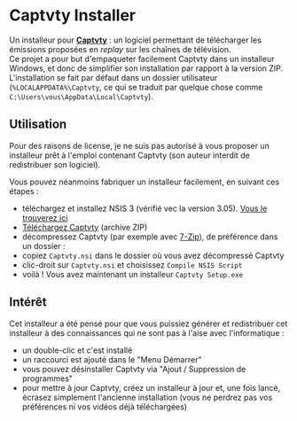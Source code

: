 # Captvty Installer

Un installeur pour [**Captvty**](http://captvty.fr) : un logiciel permettant de télécharger les émissions proposées en _replay_ sur les chaînes de télévision.  
Ce projet a pour but d'empaqueter facilement Captvty dans un installeur Windows, et donc de simplifier son installation par rapport à la version ZIP.  
L'installation se fait par défaut dans un dossier utilisateur (`%LOCALAPPDATA%\Captvty`, ce qui se traduit par quelque chose comme `C:\Users\vous\AppData\Local\Captvty`).

## Utilisation

Pour des raisons de license, je ne suis pas autorisé à vous proposer un installeur prêt à l'emploi contenant Captvty (son auteur interdit de redistribuer son logiciel).

Vous pouvez néanmoins fabriquer un installeur facilement, en suivant ces étapes :

* téléchargez et installez NSIS 3 (vérifié vec la version 3.05). [Vous le trouverez ici](https://nsis.sourceforge.io/Download)
* [Téléchargez Captvty](http://captvty.fr) (archive ZIP)
* décompressez Captvty (par exemple avec [7-Zip](https://www.7-zip.org/)), de préférence dans un dossier :
* copiez `Captvty.nsi` dans le dossier où vous avez décompressé Captvty
* clic-droit sur `Captvty.nsi` et choisissez `Compile NSIS Script`
* voilà ! Vous avez maintenant un installeur `Captvty Setup.exe`

## Intérêt

Cet installeur a été pensé pour que vous puissiez générer et redistribuer cet installeur à des connaissances qui ne sont pas à l'aise avec l'informatique :
* un double-clic et c'est installé
* un raccourci est ajouté dans le "Menu Démarrer"
* vous pouvez désinstaller Captvty via "Ajout / Suppression de programmes"
* pour mettre à jour Captvty, créez un installeur à jour et, une fois lancé, écrasez simplement l'ancienne installation (vous ne perdrez pas vos préférences ni vos vidéos déjà téléchargées)
